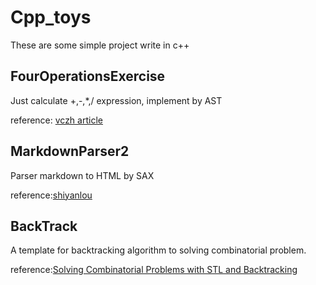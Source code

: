 # Cpp_toys
These are some simple project write in c++

## FourOperationsExercise
Just calculate +,-,*,/ expression, implement by AST

reference:
[vczh article](http://www.cppblog.com/vczh/archive/2008/06/15/53373.html)

## MarkdownParser2
Parser markdown to HTML by SAX

reference:[shiyanlou](https://www.shiyanlou.com/courses/569)

## BackTrack
A template for backtracking algorithm to solving combinatorial problem.

reference:[Solving Combinatorial Problems with STL and Backtracking](http://www.drdobbs.com/cpp/solving-combinatorial-problems-with-stl/184401194)